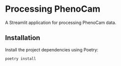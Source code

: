 # Processing PhenoCam

A Streamlit application for processing PhenoCam data.

## Installation

Install the project dependencies using Poetry:

```sh
poetry install
```

